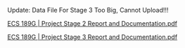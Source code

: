 Update: Data File For Stage 3 Too Big, Cannot Upload!!!

[ECS 189G | Project Stage 2 Report and Documentation.pdf](https://github.com/kaheechan/MLP_Model/files/14148248/ECS.189G.Project.Stage.2.Report.and.Documentation.pdf)

[ECS 189G | Project Stage 3 Report and Documentation.pdf](https://github.com/kaheechan/Phase_3_ECS_189G/files/14326762/ECS.189G.Project.Stage.3.Report.and.Documentation.pdf)
